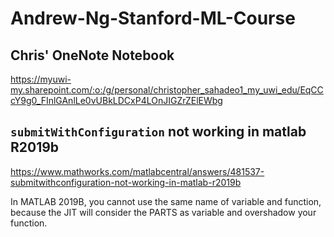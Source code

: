 # Andrew-Ng-Stanford-ML-Course

## Chris' OneNote Notebook
https://myuwi-my.sharepoint.com/:o:/g/personal/christopher_sahadeo1_my_uwi_edu/EqCCcY9g0_FInlGAnlLe0vUBkLDCxP4LOnJIGZrZElEWbg

## `submitWithConfiguration` not working in matlab R2019b  
https://www.mathworks.com/matlabcentral/answers/481537-submitwithconfiguration-not-working-in-matlab-r2019b  

In MATLAB 2019B, you cannot use the same name of variable and function, because the JIT will consider the PARTS as variable and overshadow your function.  
  
